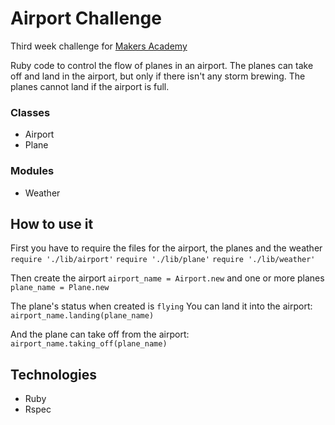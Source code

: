 Airport Challenge
==================
Third week challenge for [Makers Academy](http://www.makersacademy.com)

Ruby code to control the flow of planes in an airport.
The planes can take off and land in the airport, but only if there isn't any storm brewing.
The planes cannot land if the airport is full.

### Classes
- Airport
- Plane

### Modules
- Weather

## How to use it
First you have to require the files for the airport, the planes and the weather
`require './lib/airport'`
`require './lib/plane'`
`require './lib/weather'`

Then create the airport
`airport_name = Airport.new`
and one or more planes
`plane_name = Plane.new`

The plane's status when created is `flying`
You can land it into the airport:
`airport_name.landing(plane_name)`

And the plane can take off from the airport:
`airport_name.taking_off(plane_name)`

## Technologies
- Ruby
- Rspec

